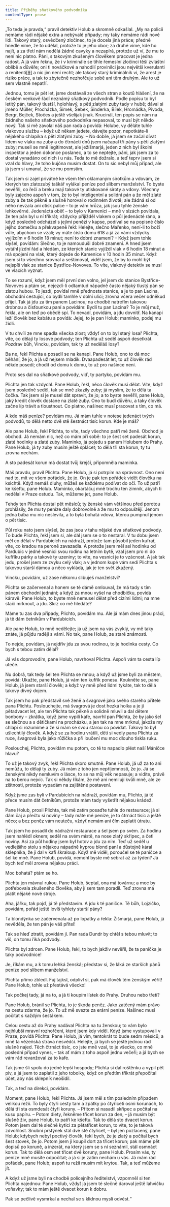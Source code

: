 ```yaml
---
title: Příběhy sňatkového podvodníka
contentType: prose
---
```


„To teda je pravda,“ pravil detektiv Holub a skromně odkašlal. „My na policii nemáme rádi nějaké extra a nebývalé případy; my taky nemáme rádi nové lidi. Takový starý, osvědčený zločinec, to je docela jiná práce; předně hnedle víme, že to udělal, protože to je jeho obor; za druhé víme, kde ho najít, a za třetí nám nedělá žádné cavyky a nezapírá, protože už ví, že mu to není nic platno. Páni, s takovým zkušeným člověkem pracovat je jedna radost. A já vám řeknu, že i v kriminále se tihle řemeslní zločinci těší zvláštní oblibě a důvěře; oni ti nováčkové a nahodilí provinilci jsou největší kverulanti a renitenti[\[9\]](./resources/undefined) a nic jim není recht; ale takový starý kriminálník ví, že arest je riziko práce, a tak to zbytečně nezhořčuje sobě ani těm druhým. Ale to už sem vlastně nepatří.

Jednou, tomu je pět let, jsme dostávali ze všech stran a koutů hlášení, že na českém venkově řádí neznámý sňatkový podvodník. Podle popisu to byl letitý pán, takový tlustší, holohlavý, s pěti zlatými zuby tady v hubě; dával si jméno Müller, Procházka, Šimek, Šebek, Šinderka, Bílek, Hromádka, Pivoda, Bergr, Bejček, Stočes a ještě všelijak jinak. Krucinál, ten popis se nám na žádného našeho sňatkového podvodníka nepasoval, to musí být někdo nový. Tak si mě zavolal náš pan rada a povídá: Holube, vy děláte tuhle vlakovou službu – když už někam jedete, dávejte pozor, nepotkáte-li nějakého chlapíka s pěti zlatými zuby. – No dobře, já jsem se začal dívat lidem ve vlaku na zuby a do čtrnácti dnů jsem načapal tři pány s pěti zlatými zuby; museli se mně legitimovat, ale ježíšmarjá, jeden z nich byl školní inspektor a jeden dokonce poslanec, a to se neptejte, páni, jak jsem za to dostal vynadáno od nich i u nás. Teda to mě dožralo, a teď teprv jsem si vzal do hlavy, že toho kujóna musím dostat. On to sic nebyl můj případ, ale já jsem si umanul, že se mu pomstím.

Tak jsem si zajel privátně ke všem těm oklamaným sirotkům a vdovám, ze kterých ten zlatozubý taškář vylákal peníze pod slibem manželství. To byste nevěřili, co řečí a breku mají takové ty utiskované siroty a vdovy. Všechny byly zajedno aspoň v tom, že to byl inteligentní a solidní pán a že měl zlaté zuby a že tak pěkně a slušně horoval o rodinném životě; ale žádná si od něho nevzala ani otisk palce – to je vám hrůza, jak jsou tyhle ženské lehkověrné. Jedenáctá oběť – to bylo v Kamenici – mně v slzách povídala, že ten pán byl u ní třikrát; vždycky přijížděl vlakem o půl jedenácté ráno, a když posledně odcházel s jejími penězi v kapse, podíval se na popisné číslo jejího domečku a překvapeně řekl: Helejte, slečno Mařenko, není-li to boží vůle, abychom se vzali; vy máte číslo domu 618 a já za vámi vždycky vyjíždím v 6 hodin 18 minut; není to dobré znamení? – Když jsem tohle slyšel, povídám: Slečno, to je namouduši dobré znamení. A hned jsem vytáhl jízdní řád a hledám, ze kterých stanic vyjíždí vlak v 6 hodin 18 minut a má spojení na vlak, který dojede do Kamenice v 10 hodin 35 minut. Když jsem si to všechno srovnal a seštimoval, viděl jsem, že by to mohl být nejspíš vlak ze stanice Bystřice-Novoves. To víte, vlakový detektiv se musí ve vlacích vyznat.

To se rozumí, když jsem měl první den volno, jel jsem do stanice Bystřice-Novoves a ptám se, nejezdí-li odtamtud nápadně často nějaký tlustý pán se zlatou hubou. To jezdí, povídal mně přednosta stanice, a je to pan Lacina, obchodní cestující, co bydlí tamhle v dolní ulici; zrovna včera večer odněkud přijel. Tak já jdu za tím panem Lacinou; na chodbě natrefím takovou drobnou a čisťounkou paní a povídám: Bydlí tu pan Lacina? To je můj muž, řekla, ale on teď po obědě spí. To nevadí, povídám, a jdu dovnitř. Na kanapi leží člověk bez kabátu a povídá: Jejej, to je pan Holub; maminko, podej mu židli.

V tu chvíli ze mne spadla všecka zlost; vždyť on to byl starý losař Plichta, víte, co dělají ty losové podvody; ten Plichta už seděl aspoň desetkrát. Pozdrav bůh, Vincku, povídám, tak ty už neděláš losy?

Ba ne, řekl Plichta a posadil se na kanapi. Pane Holub, ono to dá moc běhání, že jo, a já už nejsem mladík. Dvaapadesát let, to už člověk rád někde posedí; chodit od domu k domu, to už pro našince není.

Proto ses dal na sňatkové podvody, viď, ty partyko, povídám mu.

Plichta jen tak vzdychl. Pane Holub, řekl, něco člověk musí dělat. Víte, když jsem posledně seděl, tak se mně zkazily zuby; já myslím, že to dělá ta čočka. Tak jsem si je musel dát spravit, že jo; a to byste nevěřil, pane Holub, jaký kredit člověk dostane na zlaté zuby. Ono to budí důvěru, a taky člověk začne líp trávit a tloustnout. Co platno, našinec musí pracovat s tím, co má.

A kde máš peníze? povídám mu. Já mám tuhle v notese jedenáct tvých podvodů, to dělá netto dvě stě šestnáct tisíc korun. Kde je máš?

Ale pane Holub, řekl Plichta, to víte, tady všechno patří mé ženě. Obchod je obchod. Já nemám nic, než co mám při sobě: to je šest set padesát korun, zlaté hodinky a zlaté zuby. Maminko, já pojedu s panem Holubem do Prahy. Pane Holub, já ty zuby musím ještě splácet; to dělá tři sta korun, ty tu zrovna nechám.

A sto padesát korun má dostat tvůj krejčí, připomněla maminka.

Máš pravdu, pravil Plichta. Pane Holub, já si potrpím na správnost. Ono není nad to, mít ve všem pořádek, že jo. On je pak ten pořádek vidět člověku na ksichtě. Když nemáš dluhy, můžeš se každému podívat do očí. To už patří ke kšeftu, pane Holub. Maminko, okartáčuj mně trochu ten zimník, abych ti nedělal v Praze ostudu. Tak, můžeme jet, pane Holub.

Tehdy ten Plichta dostal pět měsíců; ty ženské vám většinou před porotou prohlásily, že mu ty peníze daly dobrovolně a že mu to odpouštějí. Jenom jedna bába mu nic neslevila, a to byla bohatá vdova, kterou pumpnul jenom o pět tisíc.

Půl roku nato jsem slyšel, že zas jsou v tahu nějaké dva sňatkové podvody. To bude Plichta, řekl jsem si, ale dál jsem se o to nestaral. V tu dobu jsem měl co dělat v Pardubicích na nádraží, protože tam působil jeden kufrař, víte, co kradou na peroně zavazadla. A protože jsem měl asi hodinku od Pardubic v jedné vesnici svou rodinu na letním bytě, vzal jsem pro ni do kufříku párky a takové ty uzeniny; to víte, na vesnici je to vzácnost. A jak tak jedu, prošel jsem ze zvyku celý vlak; a v jednom kupé vám sedí Plichta s takovou starší dámou a něco vykládá, jak je ten svět zkažený.

Vincku, povídám, už zase někomu slibuješ manželství?

Plichta se začervenal a honem se té dámě omlouval, že má tady s tím pánem obchodní jednání; a když za mnou vyšel na chodbičku, povídá káravě: Pane Holub, to byste mně nemusel dělat před cizími lidmi; na mne stačí mrknout, a jdu. Skrz co mě hledáte?

Máme tu zas dva případy, Plichto, povídám mu. Ale já mám dnes jinou práci, já tě dám četníkům v Pardubicích.

Ale pane Holub, to mně nedělejte; já už jsem na vás zvyklý, vy mě taky znáte, já půjdu raději s vámi. No tak, pane Holub, ze staré známosti.

To nejde, povídám, já nejdřív jdu za svou rodinou, to je hodinka cesty. Co bych s tebou zatím dělal?

Já vás doprovodím, pane Holub, navrhoval Plichta. Aspoň vám ta cesta líp uteče.

Nu dobrá, tak tedy šel ten Plichta se mnou; a když už jsme byli za městem, povídá: Ukažte, pane Holub, já vám ten kufřík ponesu. Koukněte se, pane Holub, já jsem starší člověk; a když vy mně před lidmi tykáte, tak to dělá takový divný dojem.

Tak jsem ho pak představil své ženě a švagrové jako svého starého přítele pana Plichtu. Poslouchejte, má švagrová je dost hezká holka a je jí pětadvacet let, ale ten Plichta tak pěkně a solidně mluvil a dal dětem bonbony – zkrátka, když jsme vypili kafe, navrhl pan Plichta, že by jako šel se slečnou a s dětičkami na procházku, a jen tak na mne mrknul, jakože my chlapi si rozumíme a že si mám se svou starou co povídat. Takový to byl ušlechtilý člověk. A když se za hodinu vrátili, děti si vedly pana Plichtu za ruce, švagrová byla jako růžička a při loučení mu moc dlouho tiskla ruku.

Poslouchej, Plichto, povídám mu potom, co tě to napadlo plést naší Máničce hlavu?

To už je takový zvyk, řekl Plichta skoro smutně. Pane Holub, já už za to ani nemůžu, to dělají ty zuby. Já mám z toho jen nepříjemnosti, že jo. Já se ženskými nikdy nemluvím o lásce, to se na můj věk nepasuje; a vidíte, právě na to berou nejvíc. Tak si někdy říkám, že mě ani nemilují kvůli mně, ale ze zištnosti, protože vypadám na zajištěné postavení.

Když jsme zas byli v Pardubicích na nádraží, povídám mu, Plichto, já tě přece musím dát četníkům, protože mám tady vyšetřit nějakou krádež.

Pane Holub, prosil Plichta, tak mě zatím posaďte tuhle do restaurace; já si dám čaj a přečtu si noviny – tady máte mé peníze, je to čtrnáct tisíc a ještě něco; a bez peněz vám neuteču, vždyť nemám ani čím zaplatit útratu.

Tak jsem ho posadil do nádražní restaurace a šel jsem po svém. Za hodinu jsem nahlédl oknem; seděl na svém místě, na nose zlatý skřipec, a četl noviny. Asi za půl hodiny jsem byl hotov a jdu za ním. Teď už seděl u vedlejšího stolu s nějakou nápadně kyprou blond paní a důstojně káral sklepníka, že jí dal v kafi škraloup. Když mě viděl, poroučel se té paničce a šel ke mně. Pane Holub, povídá, nemohl byste mě sebrat až za týden? Já bych teď měl zrovna nějakou práci.

Moc bohatá? ptám se ho.

Plichta jen mávnul rukou. Pane Holub, šeptal, ona má továrnu; a moc by potřebovala zkušeného člověka, aby jí sem tam poradil. Teď zrovna má platit nějaké nové stroje.

Aha, jářku, tak pojď, já tě představím. A jdu k té paničce. Tě bůh, Lojzičko, povídám, pořád ještě lovíš tyhlety starší pány?

Ta blondýnka se začervenala až po lopatky a řekla: Žišmarjá, pane Holub, já nevěděla, že ten pán je váš přítel!

Tak se hleď ztratit, povídám jí. Pan rada Dundr by chtěl s tebou mluvit; to víš, on tomu říká podvody.

Plichta byl zdrcen. Pane Holub, řekl, to bych jakživ nevěřil, že ta panička je taky podvodnice!

Je, říkám mu, a k tomu lehká ženská; představ si, že láká ze starších pánů peníze pod slibem manželství.

Plichta přímo zbledl. Fuj tajksl, odplivl si, pak má člověk těm ženským věřit! Pane Holub, tohle už přestává všecko!

Tak počkej tady, já na to, a já ti koupím lístek do Prahy. Druhou nebo třetí?

Pane Holub, bránil se Plichta, to je škoda peněz. Jako zatčený mám právo na cestu zdarma, že jo. To už mě svezte za erární peníze. Našinec musí počítat s každým šestákem.

Celou cestu až do Prahy nadával Plichta na tu ženskou; to vám bylo nejhlubší mravní rozhořčení, které jsem kdy viděl. Když jsme vystupovali v Praze, povídá Plichta: Pane Holub, já vím, tentokrát to bude sedm měsíců; a mně ta vězeňská strava nesvědčí. Helejte, já bych se ještě jednou rád slušně najed. Těch čtrnáct tisíc, co jste mně vzal, to je všecko, co mně poslední případ vynes, – tak ať mám z toho aspoň jednu večeři; a já bych se vám rád revanžoval za to kafe.

Tak jsme šli spolu do jedné lepší hospody; Plichta si dal roštěnku a vypil pět piv, a já jsem to zaplatil z jeho tobolky, když on předtím třikrát přepočítal účet, aby nás sklepník neošidil.

Tak, a teď na direkci, povídám.

Moment, pane Holub, řekl Plichta. Já jsem měl s tím posledním případem velikou režii. To byly čtyři cesty tam a zpátky po čtyřiceti osmi korunách, to dělá tři sta osmdesát čtyři koruny. – Přitom si nasadil skřipec a počítal na kusu papíru. – Potom diety, řekněme třicet korun za den, – já musím být slušně živ, pane Holub, to patří ke kšeftu. Tak to dělá sto dvacet korun. Potom jsem dal té slečně kytici za pětatřicet korun, to víte, to je taková zdvořilost. Snubní prstýnek stál dvě stě čtyřicet, – byl jen pozlacený, pane Holub; kdybych nebyl poctivý člověk, řekl bych, že je zlatý a počítal bych šest stovek, že jo. Potom jsem jí koupil dort za třicet korun; pak máme pět dopisů po koruně, a inzerát, na který jsem se s ní seznámil, stál osmnáct korun. Tak to dělá osm set třicet dvě koruny, pane Holub. Prosím vás, ty peníze mně musíte odpočítat; a já si je zatím nechám u vás. Já mám rád pořádek, pane Holub; aspoň tu režii musím mít krytou. Tak, a teď můžeme jít.

A když už jsme byli na chodbě policejního ředitelství, vzpomněl si ten Plichta najednou: Pane Holub, vždyť já jsem té slečně daroval ještě lahvičku voňavky; tak to mám ještě dvacet korun k dobru.

Pak se pečlivě vysmrkal a nechal se s klidnou myslí odvést.“
